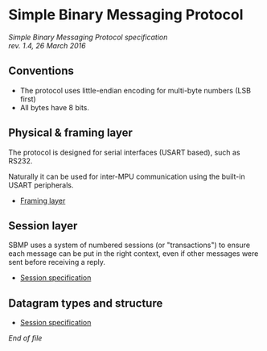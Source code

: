 # Simple Binary Messaging Protocol

<i>
Simple Binary Messaging Protocol specification <br>
rev. 1.4, 26 March 2016
</i>

## Conventions

- The protocol uses little-endian encoding for multi-byte numbers (LSB first)
- All bytes have 8 bits.


## Physical & framing layer

The protocol is designed for serial interfaces (USART based), such as RS232.

Naturally it can be used for inter-MPU communication using the built-in USART
peripherals.

- [Framing layer](FRAMING_LAYER.md)


## Session layer

SBMP uses a system of numbered sessions (or "transactions") to ensure each
message can be put in the right context, even if other messages were sent
before receiving a reply.

- [Session specification](SESSION_LAYER.md)


## Datagram types and structure

- [Session specification](DATAGRAMS.md)

*End of file*


